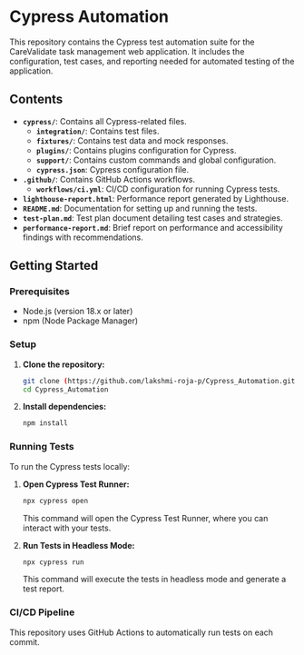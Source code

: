 # Cypress Automation

This repository contains the Cypress test automation suite for the CareValidate task management web application. It includes the configuration, test cases, and reporting needed for automated testing of the application.

## Contents

- **`cypress/`**: Contains all Cypress-related files.
  - **`integration/`**: Contains test files.
  - **`fixtures/`**: Contains test data and mock responses.
  - **`plugins/`**: Contains plugins configuration for Cypress.
  - **`support/`**: Contains custom commands and global configuration.
  - **`cypress.json`**: Cypress configuration file.
- **`.github/`**: Contains GitHub Actions workflows.
  - **`workflows/ci.yml`**: CI/CD configuration for running Cypress tests.
- **`lighthouse-report.html`**: Performance report generated by Lighthouse.
- **`README.md`**: Documentation for setting up and running the tests.
- **`test-plan.md`**: Test plan document detailing test cases and strategies.
- **`performance-report.md`**: Brief report on performance and accessibility findings with recommendations.

## Getting Started

### Prerequisites

- Node.js (version 18.x or later)
- npm (Node Package Manager)

### Setup

1. **Clone the repository:**

    ```bash
    git clone (https://github.com/lakshmi-roja-p/Cypress_Automation.git)
    cd Cypress_Automation
    ```

2. **Install dependencies:**

    ```bash
    npm install
    ```

### Running Tests

To run the Cypress tests locally:

1. **Open Cypress Test Runner:**

    ```bash
    npx cypress open
    ```

    This command will open the Cypress Test Runner, where you can interact with your tests.

2. **Run Tests in Headless Mode:**

    ```bash
    npx cypress run
    ```

    This command will execute the tests in headless mode and generate a test report.

### CI/CD Pipeline

This repository uses GitHub Actions to automatically run tests on each commit. 







